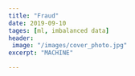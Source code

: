 ```yaml
---
title: "Fraud"
date: 2019-09-10
tages: [ml, imbalanced data]
header:
 image: "/images/cover_photo.jpg"
excerpt: "MACHINE"

---
```

